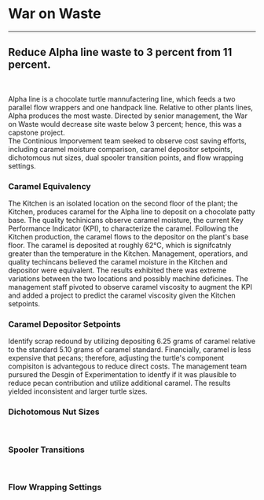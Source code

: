 # War on Waste
<hr>

## Reduce Alpha line waste to 3 percent from 11 percent.
<br>

<p>Alpha line is a chocolate turtle mannufactering line, which feeds a two parallel flow wrappers and one handpack line. Relative to other plants lines, Alpha produces the most waste. Directed by senior management,  the War on Waste would decrease site waste below 3 percent; hence, this was a capstone project.
<br>
The Continious Imporvement team seeked to observe cost saving efforts, including caramel moisture comparison, caramel depositor setpoints, dichotomous nut sizes, dual spooler transition points, and flow wrapping settings.
<br>
 
### Caramel Equivalency
The Kitchen is an isolated location on the second floor of the plant; the Kitchen, produces caramel for the Alpha line to deposit on a chocolate patty base. The quality techinicans observe caramel moisture, the current Key Performance Indicator (KPI), to characterize the caramel. Following the Kitchen production, the caramel flows to the depositor on the plant's base floor. The caramel is deposited at roughly 62°C, which is signifcatnly greater than the temperature in the Kitchen. Management, operatiors, and quality techincans believed the caramel moisture in the Kitchen and depositor were equivalent. The results exhibited there was extreme variations between the two locations and possibly machine deficines. The management staff pivoted to observe caramel viscosity to augment the KPI and added a project to predict the caramel viscosity given the Kitchen setpoints.
<br>

### Caramel Depositor Setpoints
Identify scrap redound by utilizing depositing 6.25 grams of caramel relative to the standard 5.10 grams of caramel standard. Financially, caramel is less expensive that pecans; therefore, adjusting the turtle's component compisiton  is advantegous to reduce direct costs. The management team pursured the Desgin of Experimentation to identfy if it was plausible to reduce pecan contribution and utilize additional caramel. The results yielded inconsistent and larger turtle sizes.
<br>

### Dichotomous Nut Sizes
 
<br>

### Spooler Transitions
 
<br>

### Flow Wrapping Settings
 
<br>

